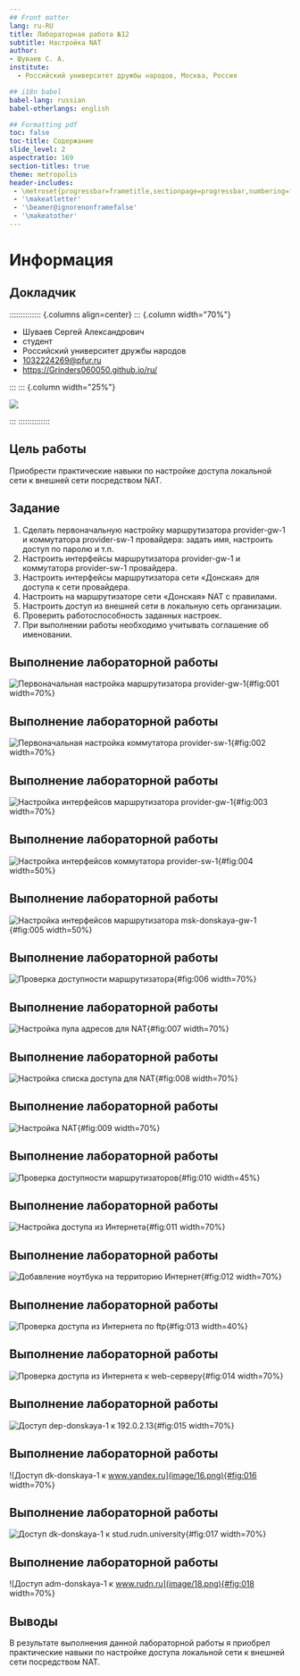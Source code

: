 ```yaml
---
## Front matter
lang: ru-RU
title: Лабораторная работа №12
subtitle: Настройка NAT
author:
- Шуваев С. А.
institute:
  - Российский университет дружбы народов, Москва, Россия

## i18n babel
babel-lang: russian
babel-otherlangs: english

## Formatting pdf
toc: false
toc-title: Содержание
slide_level: 2
aspectratio: 169
section-titles: true
theme: metropolis
header-includes:
 - \metroset{progressbar=frametitle,sectionpage=progressbar,numbering=fraction}
 - '\makeatletter'
 - '\beamer@ignorenonframefalse'
 - '\makeatother'
---
```


# Информация

## Докладчик

:::::::::::::: {.columns align=center}
::: {.column width="70%"}

  * Шуваев Сергей Александрович
  * студент
  * Российский университет дружбы народов
  * [1032224269@pfur.ru](mailto:1032224269@pfur.ru)
  * <https://Grinders060050.github.io/ru/>

:::
::: {.column width="25%"}

![](./image/0.jpg)

:::
::::::::::::::

## Цель работы

Приобрести практические навыки по настройке доступа локальной сети к внешней сети посредством NAT.

## Задание

1. Сделать первоначальную настройку маршрутизатора provider-gw-1 и коммутатора provider-sw-1 провайдера: задать имя, настроить доступ по
паролю и т.п.
2. Настроить интерфейсы маршрутизатора provider-gw-1 и коммутатора
provider-sw-1 провайдера.
3. Настроить интерфейсы маршрутизатора сети «Донская» для доступа к сети
провайдера.
4. Настроить на маршрутизаторе сети «Донская» NAT с правилами.
5. Настроить доступ из внешней сети в локальную сеть организации.
6. Проверить работоспособность заданных настроек.
7. При выполнении работы необходимо учитывать соглашение об именовании.

## Выполнение лабораторной работы

![Первоначальная настройка маршрутизатора provider-gw-1](image/1.png){#fig:001 width=70%}

## Выполнение лабораторной работы

![Первоначальная настройка коммутатора provider-sw-1](image/2.png){#fig:002 width=70%}

## Выполнение лабораторной работы

![Настройка интерфейсов маршрутизатора provider-gw-1](image/3.png){#fig:003 width=70%}

## Выполнение лабораторной работы

![Настройка интерфейсов коммутатора provider-sw-1](image/4.png){#fig:004 width=50%}

## Выполнение лабораторной работы

![Настройка интерфейсов маршрутизатора msk-donskaya-gw-1](image/5.png){#fig:005 width=50%}

## Выполнение лабораторной работы

![Проверка доступности маршрутизатора](image/6.png){#fig:006 width=70%}

## Выполнение лабораторной работы

![Настройка пула адресов для NAT](image/7.png){#fig:007 width=70%}

## Выполнение лабораторной работы

![Настройка списка доступа для NAT](image/8.png){#fig:008 width=70%}

## Выполнение лабораторной работы

![Настройка NAT](image/9.png){#fig:009 width=70%}

## Выполнение лабораторной работы

![Проверка доступности маршрутизаторов](image/10.png){#fig:010 width=45%}

## Выполнение лабораторной работы

![Настройка доступа из Интернета](image/11.png){#fig:011 width=70%}

## Выполнение лабораторной работы

![Добавление ноутбука на территорию Интернет](image/12.png){#fig:012 width=70%}

## Выполнение лабораторной работы

![Проверка доступа из Интернета по ftp](image/13.png){#fig:013 width=40%}

## Выполнение лабораторной работы

![Проверка доступа из Интернета к web-серверу](image/14.png){#fig:014 width=70%}

## Выполнение лабораторной работы

![Доступ dep-donskaya-1 к 192.0.2.13](image/15.png){#fig:015 width=70%}

## Выполнение лабораторной работы

![Доступ dk-donskaya-1 к www.yandex.ru](image/16.png){#fig:016 width=70%}

## Выполнение лабораторной работы

![Доступ dk-donskaya-1 к stud.rudn.university](image/17.png){#fig:017 width=70%}

## Выполнение лабораторной работы

![Доступ adm-donskaya-1 к www.rudn.ru](image/18.png){#fig:018 width=70%}

## Выводы

В результате выполнения данной лабораторной работы я приобрел практические навыки по настройке доступа локальной сети к внешней сети посредством NAT.